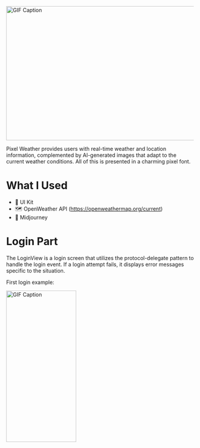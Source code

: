 <img src="https://github.com/YusuFKaan48/PixelWeather/assets/111217286/184c2f4c-71c6-45d6-8900-996a17c9b680" alt="GIF Caption" width="1024" height="360">

Pixel Weather provides users with real-time weather and location information, complemented by AI-generated images that adapt to the current weather conditions. All of this is presented in a charming pixel font.

# What I Used
* 🔨 UI Kit
* 🗺️ OpenWeather API (https://openweathermap.org/current)
* 🎨 Midjourney



# Login Part

The LoginView is a login screen that utilizes the protocol-delegate pattern to handle the login event. If a login attempt fails, it displays error messages specific to the situation.

First login example:

<img src="https://github.com/YusuFKaan48/PixelWeather/assets/111217286/207f7093-81d5-440d-908f-5af5ca130c64" alt="GIF Caption" width="187.5" height="406">


